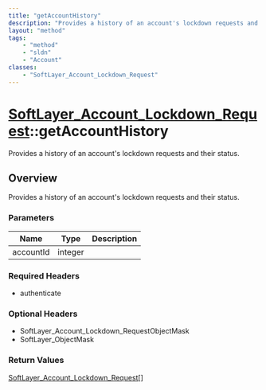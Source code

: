 ```yaml
---
title: "getAccountHistory"
description: "Provides a history of an account's lockdown requests and their status."
layout: "method"
tags:
    - "method"
    - "sldn"
    - "Account"
classes:
    - "SoftLayer_Account_Lockdown_Request"
---
```

# [SoftLayer_Account_Lockdown_Request](/reference/services/SoftLayer_Account_Lockdown_Request)::getAccountHistory

Provides a history of an account's lockdown requests and their status.


## Overview 
Provides a history of an account's lockdown requests and their status.

### Parameters 
|Name | Type | Description |
| --- | --- | --- |
|accountId| integer| |


### Required Headers
* authenticate

### Optional Headers
* SoftLayer_Account_Lockdown_RequestObjectMask
* SoftLayer_ObjectMask

### Return Values
<a href='/reference/datatypes/SoftLayer_Account_Lockdown_Request'>SoftLayer_Account_Lockdown_Request[] </a>

